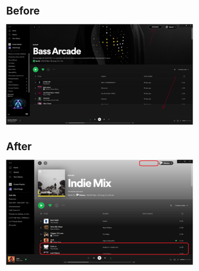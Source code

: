 # Before

<p align="center">
  <img src="screenshots/before.png" />
</p>

# After

<p align="center">
  <img src="screenshots/after.png" />
</p>

